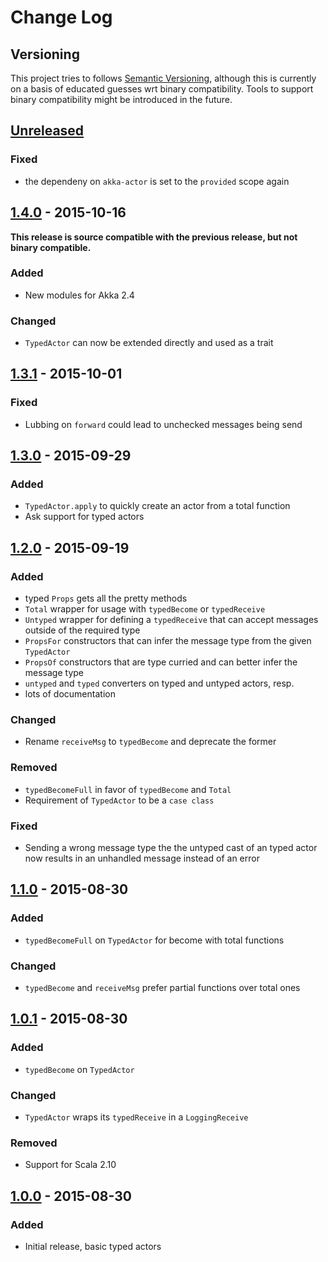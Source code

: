 # Change Log

## Versioning

This project tries to follows [Semantic Versioning](http://semver.org/),
although this is currently on a basis of educated guesses wrt binary compatibility.
Tools to support binary compatibility might be introduced in the future.


## [Unreleased][unreleased]

### Fixed
- the dependeny on `akka-actor` is set to the `provided` scope again


## [1.4.0][1.4.0] - 2015-10-16
**This release is source compatible with the previous release, but not binary compatible.**

### Added
- New modules for Akka 2.4

### Changed
- `TypedActor` can now be extended directly and used as a trait


## [1.3.1][1.3.1] - 2015-10-01
### Fixed
- Lubbing on `forward` could lead to unchecked messages being send


## [1.3.0][1.3.0] - 2015-09-29
### Added
- `TypedActor.apply` to quickly create an actor from a total function
- Ask support for typed actors


## [1.2.0][1.2.0] - 2015-09-19
### Added
- typed `Props` gets all the pretty methods
- `Total` wrapper for usage with `typedBecome` or `typedReceive`
- `Untyped` wrapper for defining a `typedReceive` that can accept messages outside of the required type
- `PropsFor` constructors that can infer the message type from the given `TypedActor`
- `PropsOf` constructors that are type curried and can better infer the message type
- `untyped` and `typed` converters on typed and untyped actors, resp.
- lots of documentation

### Changed
- Rename `receiveMsg` to `typedBecome` and deprecate the former

### Removed
- `typedBecomeFull` in favor of `typedBecome` and `Total`
- Requirement of `TypedActor` to be a `case class`

### Fixed
- Sending a wrong message type the the untyped cast of an typed actor now results in an unhandled message instead of an error


## [1.1.0][1.1.0] - 2015-08-30
### Added
- `typedBecomeFull` on `TypedActor` for become with total functions

### Changed
- `typedBecome` and `receiveMsg` prefer partial functions over total ones


## [1.0.1][1.0.1] - 2015-08-30
### Added
- `typedBecome` on `TypedActor`

### Changed
- `TypedActor` wraps its `typedReceive` in a `LoggingReceive`

### Removed
- Support for Scala 2.10


## [1.0.0][1.0.0] - 2015-08-30
### Added
- Initial release, basic typed actors


[unreleased]: https://github.com/knutwalker/typed-actors/compare/v1.4.0...develop
[1.4.0]: https://github.com/knutwalker/typed-actors/compare/v1.3.1...v1.4.0
[1.3.1]: https://github.com/knutwalker/typed-actors/compare/v1.3.0...v1.3.1
[1.3.0]: https://github.com/knutwalker/typed-actors/compare/v1.2.0...v1.3.0
[1.2.0]: https://github.com/knutwalker/typed-actors/compare/v1.1.0...v1.2.0
[1.1.0]: https://github.com/knutwalker/typed-actors/compare/v1.0.1...v1.1.0
[1.0.1]: https://github.com/knutwalker/typed-actors/compare/v1.0.0...v1.0.1
[1.0.0]: https://github.com/knutwalker/typed-actors/compare/9cae71d329e808479e50cd6c10cd1ca4aca2343f...v1.0.0
